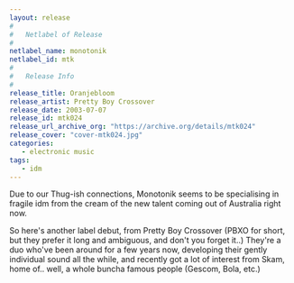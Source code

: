 ```yaml
---
layout: release
#
#   Netlabel of Release
#
netlabel_name: monotonik
netlabel_id: mtk
#
#   Release Info
#
release_title: Oranjebloom
release_artist: Pretty Boy Crossover
release_date: 2003-07-07
release_id: mtk024
release_url_archive_org: "https://archive.org/details/mtk024"
release_cover: "cover-mtk024.jpg"
categories:
   - electronic music
tags:
   - idm
---
```

Due to our Thug-ish connections, Monotonik seems to be specialising in fragile idm from the cream of the new talent coming out of Australia right now.

So here's another label debut, from Pretty Boy Crossover (PBXO for short, but they prefer it long and ambiguous, and don't you forget it..) They're a duo who've been around for a few years now, developing their gently individual sound all the while, and recently got a lot of interest from Skam, home of.. well, a whole buncha famous people (Gescom, Bola, etc.)

